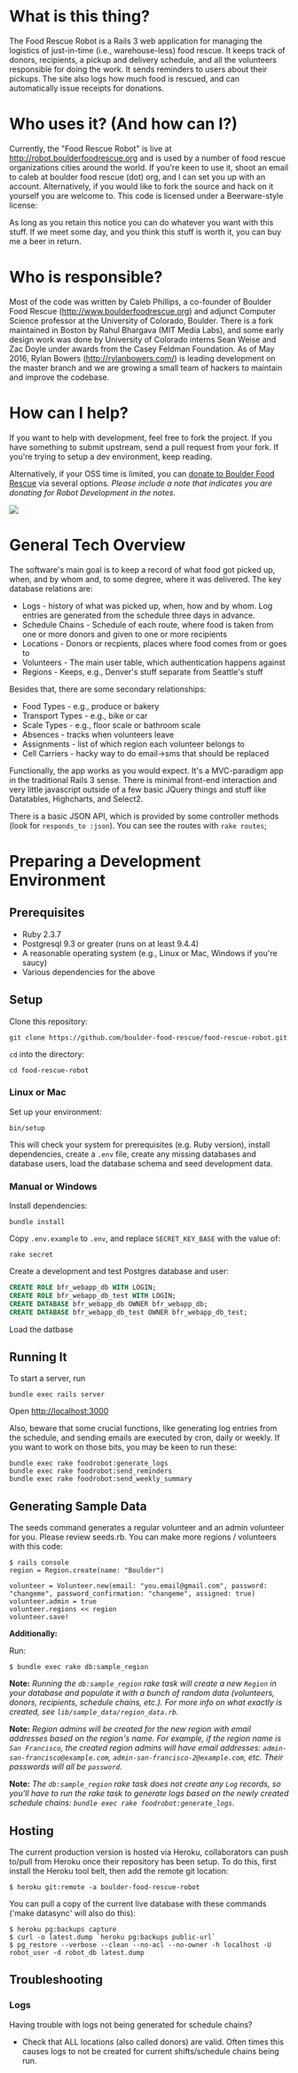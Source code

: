 # What is this thing?

The Food Rescue Robot is a Rails 3 web application for managing the logistics
of just-in-time (i.e., warehouse-less) food rescue. It keeps track of donors,
recipients, a pickup and delivery schedule, and all the volunteers responsible
for doing the work. It sends reminders to users about their pickups. The site
also logs how much food is rescued, and can automatically issue receipts for donations.

# Who uses it? (And how can I?)

Currently, the "Food Rescue Robot" is live at http://robot.boulderfoodrescue.org
and is used by a number of food rescue organizations cities around the world. If you're keen to use it, shoot an email to caleb at boulder food rescue (dot) org, and I can set you up with an account. Alternatively, if you would like to fork the source and hack on it yourself you are welcome to. This code is licensed under a Beerware-style license:

  As long as you retain this notice you can do whatever you want with this stuff.
  If we meet some day, and you think this stuff is worth it, you can buy me a
  beer in return.

# Who is responsible?

Most of the code was written by Caleb Phillips, a co-founder of Boulder Food Rescue (http://www.boulderfoodrescue.org) and
adjunct Computer Science professor at the University of Colorado, Boulder. There is a fork maintained in Boston by
Rahul Bhargava (MIT Media Labs), and some early design work was done by University of Colorado interns Sean Weise
and Zac Doyle under awards from the Casey Feldman Foundation. As of May 2016, Rylan Bowers (http://rylanbowers.com/) is leading
development on the master branch and we are growing a small team of hackers to maintain and improve the codebase.

# How can I help?

If you want to help with development, feel free to fork the project. If you have something
to submit upstream, send a pull request from your fork. If you're trying to setup a dev environment, keep reading.

Alternatively, if your OSS time is limited, you can [donate to Boulder Food Rescue](https://www.boulderfoodrescue.org/donate/) via several options. _Please include a note that indicates you are donating for Robot Development in the notes._

[<img src="https://www.boulderfoodrescue.org/wp-content/uploads/2011/09/partnership_donatebutton.jpg">](https://www.coloradogives.org/index.php?section=organizations&action=newDonation&fwID=37126)

# General Tech Overview

The software's main goal is to keep a record of what food got picked up, when, and by
whom and, to some degree, where it was delivered. The key database relations are:

  * Logs - history of what was picked up, when, how and by whom. Log entries are generated from the schedule three days in advance.
  * Schedule Chains - Schedule of each route, where food is taken from one or more donors and given to one or more recipients
  * Locations - Donors or recpients, places where food comes from or goes to
  * Volunteers - The main user table, which authentication happens against
  * Regions - Keeps, e.g., Denver's stuff separate from Seattle's stuff

Besides that, there are some secondary relationships:

  * Food Types - e.g., produce or bakery
  * Transport Types - e.g., bike or car
  * Scale Types - e.g., floor scale or bathroom scale
  * Absences - tracks when volunteers leave
  * Assignments - list of which region each volunteer belongs to
  * Cell Carriers - hacky way to do email->sms that should be replaced

Functionally, the app works as you would expect. It's a MVC-paradigm app in the traditional Rails 3 sense. There is
minimal front-end interaction and very little javascript outside of a few basic JQuery things and stuff like
Datatables, Highcharts, and Select2.

There is a basic JSON API, which is provided by some controller methods (look for ```responds_to :json```). You
can see the routes with ```rake routes```;

# Preparing a Development Environment

## Prerequisites

 * Ruby 2.3.7
 * Postgresql 9.3 or greater (runs on at least 9.4.4)
 * A reasonable operating system (e.g., Linux or Mac, Windows if you're saucy)
 * Various dependencies for the above

## Setup

Clone this repository:

    git clone https://github.com/boulder-food-rescue/food-rescue-robot.git

`cd` into the directory:

    cd food-rescue-robot
### Linux or Mac

Set up your environment:

    bin/setup

This will check your system for prerequisites (e.g. Ruby version), install dependencies, create a `.env` file, create any missing databases and database users, load the database schema and seed development data.

### Manual or Windows

Install dependencies:

    bundle install

Copy `.env.example` to `.env`, and replace `SECRET_KEY_BASE` with the value of:

    rake secret

Create a development and test Postgres database and user:

```sql
CREATE ROLE bfr_webapp_db WITH LOGIN;
CREATE ROLE bfr_webapp_db_test WITH LOGIN;
CREATE DATABASE bfr_webapp_db OWNER bfr_webapp_db;
CREATE DATABASE bfr_webapp_db_test OWNER bfr_webapp_db_test;
```

Load the datbase
## Running It

To start a server, run

    bundle exec rails server

Open [http://localhost:3000](http://localhost:3000)

Also, beware that some crucial functions, like generating log entries from the schedule, and sending emails
are executed by cron, daily or weekly. If you want to work on those bits, you may be keen to run these:

```
bundle exec rake foodrobot:generate_logs
bundle exec rake foodrobot:send_reminders
bundle exec rake foodrobot:send_weekly_summary
```

## Generating Sample Data

The seeds command generates a regular volunteer and an admin volunteer for you. Please review seeds.rb. You can make more regions / volunteers with this code:

```
$ rails console
region = Region.create(name: "Boulder")

volunteer = Volunteer.new(email: "you.email@gmail.com", password: "changeme", password_confirmation: "changeme", assigned: true)
volunteer.admin = true
volunteer.regions << region
volunteer.save!
```

**Additionally:**

Run:

  ```
  $ bundle exec rake db:sample_region
  ```

**Note:** _Running the `db:sample_region` rake task will create a new `Region` in your database and populate it with a bunch of random data (volunteers, donors, recipients, schedule chains, etc.). For more info on what exactly is created, see `lib/sample_data/region_data.rb`._

**Note:** _Region admins will be created for the new region with email addresses based on the region's name. For example, if the region name is `San Francisco`, the created region admins will have email addresses: `admin-san-francisco@example.com`, `admin-san-francisco-2@example.com`, etc. Their passwords will all be `password`._

**Note:** _The `db:sample_region` rake task does not create any `Log` records, so you'll have to run the rake task to generate logs based on the newly created schedule chains: `bundle exec rake foodrobot:generate_logs`._

## Hosting

The current production version is hosted via Heroku, collaborators can push to/pull from Heroku once their repository has been setup. To do this, first install the Heroku tool belt, then add the remote git location:

```
$ heroku git:remote -a boulder-food-rescue-robot
```

You can pull a copy of the current live database with these commands ('make datasync' will also do this):

```
$ heroku pg:backups capture
$ curl -o latest.dump `heroku pg:backups public-url`
$ pg_restore --verbose --clean --no-acl --no-owner -h localhost -U robot_user -d robot_db latest.dump
```

## Troubleshooting

### Logs

Having trouble with logs not being generated for schedule chains?
  - Check that ALL locations (also called donors) are valid. Often times this causes logs to not be created for current shifts/schedule chains being run.
